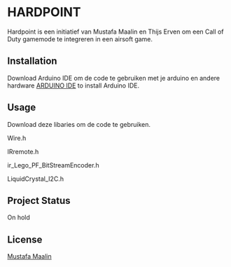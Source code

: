 # HARDPOINT

Hardpoint is een initiatief van Mustafa Maalin en Thijs Erven om een Call of Duty gamemode te integreren in een airsoft game.

## Installation

Download Arduino IDE om de code te gebruiken met je arduino en andere hardware [ARDUINO IDE](https://www.arduino.cc/en/software) to install Arduino IDE.

## Usage

Download deze libaries om de code te gebruiken.

Wire.h

IRremote.h

ir_Lego_PF_BitStreamEncoder.h

LiquidCrystal_I2C.h

## Project Status

On hold

## License
[Mustafa Maalin](https://github.com/MustafaMaalin)
